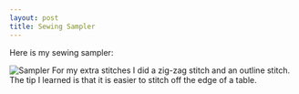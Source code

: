 ```yaml
---
layout: post
title: Sewing Sampler
---
```


Here is my sewing sampler: 

![Sampler](/ref1williams.github.io/img/sewing_sampler.png)
For my extra stitches I did a zig-zag stitch and an outline stitch.  The tip I learned is that it is easier to stitch off the edge of a table. 
